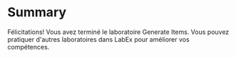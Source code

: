 # Summary

Félicitations! Vous avez terminé le laboratoire Generate Items. Vous pouvez pratiquer d'autres laboratoires dans LabEx pour améliorer vos compétences.
